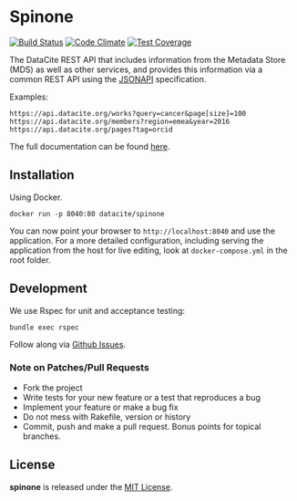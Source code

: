# Spinone

[![Build Status](https://travis-ci.org/datacite/spinone.svg?branch=master)](https://travis-ci.org/datacite/spinone) [![Code Climate](https://codeclimate.com/github/datacite/spinone/badges/gpa.svg)](https://codeclimate.com/github/datacite/spinone) [![Test Coverage](https://codeclimate.com/github/datacite/spinone/badges/coverage.svg)](https://codeclimate.com/github/datacite/spinone/coverage)

The DataCite REST API that includes information from the Metadata Store (MDS) as well as other services, and provides this information via a common REST API using the [JSONAPI](http://jsonapi.org/) specification.

Examples:


```
https://api.datacite.org/works?query=cancer&page[size]=100
https://api.datacite.org/members?region=emea&year=2016
https://api.datacite.org/pages?tag=orcid

```

The full documentation can be found [here](https://support.datacite.org/docs/api).

## Installation

Using Docker.

```
docker run -p 8040:80 datacite/spinone
```

You can now point your browser to `http://localhost:8040` and use the application. For a more detailed configuration, including serving the application from the host for live editing, look at `docker-compose.yml` in the root folder.

## Development

We use Rspec for unit and acceptance testing:

```
bundle exec rspec
```

Follow along via [Github Issues](https://github.com/datacite/spinone/issues).

### Note on Patches/Pull Requests

* Fork the project
* Write tests for your new feature or a test that reproduces a bug
* Implement your feature or make a bug fix
* Do not mess with Rakefile, version or history
* Commit, push and make a pull request. Bonus points for topical branches.

## License
**spinone** is released under the [MIT License](https://github.com/datacite/spinone/blob/master/LICENSE).
